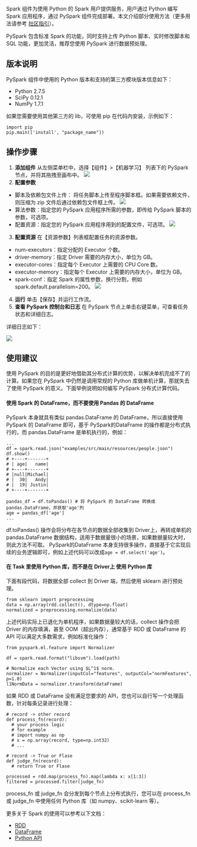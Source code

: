 Spark 组件为使用 Python 的 Spark 用户提供服务，用户通过 Python 编写 Spark 应用程序，通过 PySpark 组件完成部署。本文介绍部分使用方法（更多用法请参考 [社区指引](http://spark.apache.org/docs/latest/sql-programming-guide.html)）。

PySpark 包含标准 Spark 的功能，同时支持上传 Python 脚本、实时修改脚本和 SQL 功能，更加灵活，推荐您使用 PySpark 进行数据预处理。

## 版本说明
PySpark 组件中使用的 Python 版本和支持的第三方模块版本信息如下：
 - Python 2.7.5
 - SciPy 0.12.1
 - NumPy 1.7.1

如果您需要使用其他第三方的 lib，可使用 pip 在代码内安装，示例如下：
```
import pip
pip.main(['install', "package_name"])
```

## 操作步骤
1. **添加组件**
从左侧菜单栏中，选择【组件】>【机器学习】 列表下的 PySpark 节点，并将其拖拽至画布中。
![](https://main.qcloudimg.com/raw/a03a4058eb8eb15883248cfc0a9bb5bd.png)
2. **配置参数**
 - 脚本及依赖包文件上传：
  将任务脚本上传至程序脚本框。如果需要依赖文件，则压缩为 zip 文件后通过依赖包文件框上传。
![](https://main.qcloudimg.com/raw/f502e40c73117cfddef50af122cec760.png)
 - 算法参数：指定您的 PySpark 应用程序所需的参数，即传给 PySpark 脚本的参数，可选项。
 - 配置资源：指定您的 PySpark 应用程序用到的配置文件，可选项。
![](https://main.qcloudimg.com/raw/8a66c5933c95aabe787630f268cb669b.png)
3. **配置资源**
  在【资源参数】列表框配置任务的资源参数。
 - num-executors：指定分配的 Executor 个数。
 - driver-memory：指定 Driver 需要的内存大小，单位为 GB。
 - executor-cores：指定每个 Executor 上需要的 CPU Core 数。
 - executor-memory：指定每个 Executor 上需要的内存大小，单位为 GB。
 - spark-conf：指定 Spark 的属性参数，换行分割，例如 spark.default.parallelism=200。
 ![](https://main.qcloudimg.com/raw/ee08ffcc7bc7c94e3db4bdc75ccf4790.png) 
4. **运行**
单击【保存】并运行工作流。
5. **查看 PySpark 控制台和日志**
在 PySpark 节点上单击右键菜单，可查看任务状态和详细日志。

详细日志如下：

![](https://main.qcloudimg.com/raw/c06588803bf9f03e753d1d7a39642452.png)
 

## 使用建议
使用 PySpark 的目的是更好地借助其分布式计算的优势，以解决单机完成不了的计算。如果您在 PySpark 中仍然是调用常规的 Python 库做单机计算，那就失去了使用 PySpark 的意义。下面举例说明如何编写 PySpark 分布式计算代码。

#### 使用 Spark 的 DataFrame，而不要使用 Pandas 的 DataFrame
PySpark 本身就具有类似 pandas.DataFrame 的 DataFrame，所以直接使用 PySpark 的 DataFrame 即可，基于 PySpark的DataFrame 的操作都是分布式执行的，而 pandas.DataFrame 是单机执行的，例如：
```
...
df = spark.read.json("examples/src/main/resources/people.json")
df.show()
# +----+-------+
# | age|   name|
# +----+-------+
# |null|Michael|
# |  30|   Andy|
# |  19| Justin|
# +----+-------+
    
pandas_df = df.toPandas() # 将 PySpark 的 DataFrame 转换成 pandas.DataFrame，并获取'age'列
age = pandas_df['age']
...
```
df.toPandas() 操作会将分布在各节点的数据全部收集到 Driver上，再转成单机的 pandas.DataFrame 数据结构，适用于数据量很小的场景，如果数据量较大时，则此方法不可取。
PySpark的DataFrame 本身支持很多操作，直接基于它实现后续的业务逻辑即可，例如上述代码可以改成`age = df.select('age')`。

#### 在 Task 里使用 Python 库，而不是在 Driver上 使用 Python 库
下面有段代码，将数据全部 collect 到 Driver 端，然后使用 sklearn 进行预处理。
 ```
 from sklearn import preprocessing
 data = np.array(rdd.collect(), dtype=np.float)
 normalized = preprocessing.normalize(data)
```
上述代码实际上已退化为单机程序，如果数据量较大的话，collect 操作会把 Driver 的内存填满，甚至 OOM（超出内存），通常基于 RDD 或 DataFrame 的 API 可以满足大多数需求，例如标准化操作：
```
from pyspark.ml.feature import Normalizer
    
df = spark.read.format("libsvm").load(path)
    
# Normalize each Vector using $L^1$ norm.
normalizer = Normalizer(inputCol="features", outputCol="normFeatures", p=1.0)
l1NormData = normalizer.transform(dataFrame)
```
如果 RDD 或 DataFrame 没有满足您要求的 API，您也可以自行写一个处理函数，针对每条记录进行处理：
```
# record -> other record
def process_fn(record):
  # your process logic
  # for example
  # import numpy as np
  # x = np.array(record, type=np.int32)
  # ...
    
# record -> True or Flase
def judge_fn(record):
  # return True or Flase
    
processed = rdd.map(process_fn).map(lambda x: x[1:3])
filtered = processed.filter(judge_fn)
```
process_fn 或 judge_fn 会分发到每个节点上分布式执行，您可以在 process_fn 或 judge_fn 中使用任何 Python 库（如 numpy、scikit-learn 等）。

更多关于 Spark 的使用可以参考以下文档：
* [RDD](http://spark.apache.org/docs/2.2.1/programming-guide.html)
* [DataFrame](http://spark.apache.org/docs/2.2.1/sql-programming-guide.html)
* [Python API](http://spark.apache.org/docs/2.2.1/api/python/index.html)
